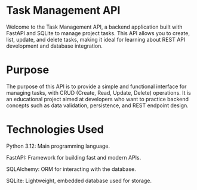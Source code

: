 # Task Management API
Welcome to the Task Management API, a backend application built with FastAPI and SQLite to manage project tasks. This API allows you to create, list, update, and delete tasks, making it ideal for learning about REST API development and database integration.

# Purpose
The purpose of this API is to provide a simple and functional interface for managing tasks, with CRUD (Create, Read, Update, Delete) operations. It is an educational project aimed at developers who want to practice backend concepts such as data validation, persistence, and REST endpoint design.

# Technologies Used
Python 3.12: Main programming language.

FastAPI: Framework for building fast and modern APIs.

SQLAlchemy: ORM for interacting with the database.

SQLite: Lightweight, embedded database used for storage.
